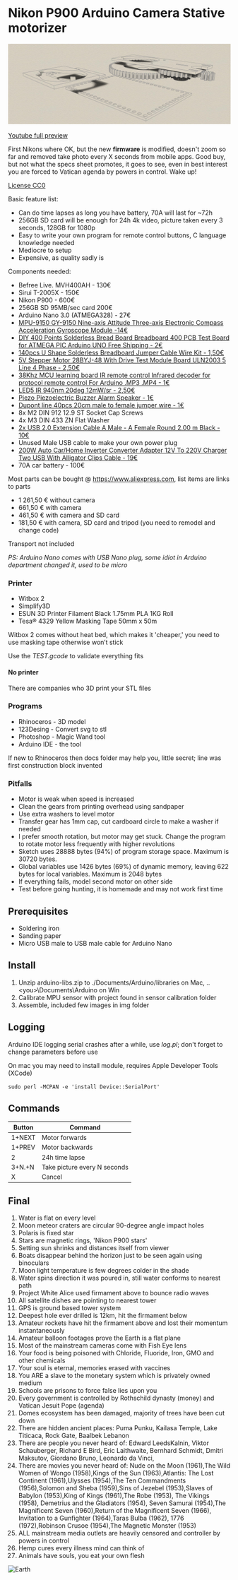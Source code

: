 # Nikon P900 Arduino Camera Stative motorizer

![Project Image](https://github.com/akotulu/nikon900arduino-motorizer/blob/master/Schematic.png)

[Youtube full preview](https://youtu.be/GD09Ut1_Xak)

First Nikons where OK, but the new **firmware** is modified, doesn't zoom so far and removed take photo every X seconds from mobile apps. Good buy, but not what the specs sheet promotes, it goes to see, even in best interest you are forced to Vatican agenda by powers in control. Wake up!

[License CC0](https://creativecommons.org/share-your-work/public-domain/cc0/)

Basic feature list:

 * Can do time lapses as long you have battery, 70A will last for ~72h
 * 256GB SD card will be enough for 24h 4k video, picture taken every 3 seconds, 128GB for 1080p
 * Easy to write your own program for remote control buttons, C language knowledge needed
 * Mediocre to setup
 * Expensive, as quality sadly is
 

Components needed:

 * Befree Live. MVH400AH - 130€
 * Sirui T-2005X - 150€
 * Nikon P900 - 600€
 * 256GB SD 95MB/sec card 200€
 * Arduino Nano 3.0 (ATMEGA328) - 27€
 * [MPU-9150 GY-9150 Nine-axis Attitude Three-axis Electronic Compass Acceleration Gyroscope Module -14€](https://www.aliexpress.com/store/product/MPU-9150-GY-9150-Nine-axis-Attitude-Three-axis-Electronic-Compass-Acceleration-Gyroscope-Module/406986_32599547733.html)
 * [DIY 400 Points Solderless Bread Board Breadboard 400 PCB Test Board for ATMEGA PIC Arduino UNO Free Shipping - 2€](https://www.aliexpress.com/item/Hot-sale-DIY-400-Points-Solderless-Bread-Board-Breadboard-400-PCB-Test-Board-for-ATMEGA-PIC/32497913498.html?spm=2114.01010208.3.9.H7lMpV&ws_ab_test=searchweb0_0,searchweb201602_5_10152_10065_10151_10068_10136_10137_10303_10060_10302_10155_10062_437_10154_10056_10055_10054_10059_303_100031_10099_10103_5320014_10102_10096_10052_10053_10142_10107_10050_10051_10170_10084_10083_10119_10080_10082_10081_10110_519_10111_10112_10113_10114_10182_10078_10079_5260014_10073_10123_10120_10189_142-10050_10110_10120,searchweb201603_16,ppcSwitch_4&btsid=6038ed5d-c89e-49ed-a676-96c3d91b0276&algo_expid=b849f023-45eb-47e3-b084-601300382894-1&algo_pvid=b849f023-45eb-47e3-b084-601300382894)
 * [140pcs U Shape Solderless Breadboard Jumper Cable Wire Kit - 1,50€](https://www.aliexpress.com/item/140-pcs-U-Shape-Solderless-Breadboard-Jumper-Cable-Wire-Kit-For-Arduino-Shield-For-raspberry-pi/32581254395.html?spm=2114.01010208.3.1.kzhsar&ws_ab_test=searchweb0_0,searchweb201602_5_10152_10065_10151_10068_10136_10137_10303_10060_10302_10155_10062_437_10154_10056_10055_10054_10059_303_100031_10099_10103_10102_10096_5320015_10052_10053_10142_10107_10050_10051_10170_10084_10083_10119_10080_10082_10081_10110_519_10111_10112_10113_10114_10182_10078_10079_5260014_10073_10123_10120_10189_142,searchweb201603_16,ppcSwitch_4&btsid=e2bce3f4-7f6f-4537-b3a2-2adac506ea97&algo_expid=393f7e97-ddae-4037-88a8-b7b07635ab58-0&algo_pvid=393f7e97-ddae-4037-88a8-b7b07635ab58)
 * [5V Stepper Motor 28BYJ-48 With Drive Test Module Board ULN2003 5 Line 4 Phase - 2,50€](https://www.aliexpress.com/item/5V-Stepper-Motor-28BYJ-48-With-Drive-Test-Module-Board-ULN2003-5-Line-4-Phase/32615355685.html?spm=2114.01010208.3.9.H9UGn8&ws_ab_test=searchweb0_0,searchweb201602_5_10152_10065_10151_10068_10136_10137_10303_10060_10302_10155_10062_437_10154_10056_10055_10054_10059_303_100031_10099_10103_10102_10096_5320015_10052_10053_10142_10107_10050_10051_10170_10084_10083_10119_10080_10082_10081_10110_519_10111_10112_10113_10114_10182_10078_10079_5260014_10073_10123_10120_10189_142-10050_10119,searchweb201603_16,ppcSwitch_4&btsid=1832fb9b-ace3-448e-bee1-acfbbbfbc4b7&algo_expid=61c79ad0-cbcd-486a-a923-640d11ed8b1a-1&algo_pvid=61c79ad0-cbcd-486a-a923-640d11ed8b1a)
 * [38Khz MCU learning board IR remote control Infrared decoder for protocol remote control For Arduino .MP3 .MP4 - 1€](https://www.aliexpress.com/item/1pcs-lot-38khz-MCU-learning-board-IR-remote-control-Infrared-decoder-for-protocol-remote-control-For/32580594393.html?spm=2114.01010208.3.1.EhBe0H&ws_ab_test=searchweb0_0,searchweb201602_5_10152_10065_10151_10068_10136_10137_10303_10060_10302_10155_10062_437_10154_10056_10055_10054_10059_303_100031_10099_10103_10102_10096_5320015_10052_10053_10142_10107_10050_10051_10170_10084_10083_10119_10080_10082_10081_10110_519_10111_10112_10113_10114_10182_10078_10079_5260014_10073_10123_10120_10189_142,searchweb201603_16,ppcSwitch_4&btsid=d52e3b3e-bab1-401c-98ad-1be947b3be5a&algo_expid=5a8579d6-dd7a-4966-83f0-5ab4d9d1dd74-0&algo_pvid=5a8579d6-dd7a-4966-83f0-5ab4d9d1dd74)
 * [LED5 IR 940nm 20deg 12mW/sr - 2,50€](https://www.aliexpress.com/item/F273-10pcs-LED-5mm-940nm-IR-Infrared-Emitting-Round-Tube-Light-diode/32660619353.html?spm=2114.01010208.3.81.y3SZVO&ws_ab_test=searchweb0_0,searchweb201602_5_10152_10065_10151_10068_10136_10137_10303_10060_10302_10155_10062_437_10154_10056_10055_10054_10059_303_100031_10099_10103_5320014_10102_10096_10052_10053_10142_10107_10050_10051_10170_10084_10083_10119_10080_10082_10081_10110_519_10111_10112_10113_10114_10182_10078_10079_10073_5260013_10123_10120_10189_142-10120,searchweb201603_16,ppcSwitch_4&btsid=37d23504-3a1d-49b1-aecb-c0a7f1bcb1d7&algo_expid=f3c0ecc6-2a9d-4f27-a86b-1860be15d583-13&algo_pvid=f3c0ecc6-2a9d-4f27-a86b-1860be15d583)
 * [Piezo Piezoelectric Buzzer Alarm Speaker - 1€](https://www.aliexpress.com/item/3pcs-BCE-12606-Passive-12-Piezo-Piezoelectric-Buzzer-Alarm-Speaker-80dB-4KHz-3mA-12-5mm-6/32813510131.html?spm=2114.01010208.3.9.GaI4Y8&ws_ab_test=searchweb0_0,searchweb201602_5_10152_10065_10151_10068_10136_10137_10303_10060_10302_10155_10062_437_10154_10056_10055_10054_10059_303_100031_10099_10103_5320014_10102_10096_10052_10053_10142_10107_10050_10051_10170_10084_10083_10119_10080_10082_10081_10110_519_10111_10112_10113_10114_10182_10078_10079_10073_5260012_10123_10120_10189_142-10120,searchweb201603_16,ppcSwitch_4&btsid=de9e1d4e-f54f-44fe-9853-e4fe23b87d75&algo_expid=8c7101e2-9865-47cf-bb4e-0fbf91cd96d6-1&algo_pvid=8c7101e2-9865-47cf-bb4e-0fbf91cd96d6)
 * [Dupont line 40pcs 20cm male to female jumper wire - 1€](https://www.aliexpress.com/item/Free-shipping-Dupont-line-40pcs-20cm-male-to-female-jumper-wire-Dupont-cable-breadboard-cable-jump/32800430829.html?spm=2114.01010208.3.32.TgT93X&ws_ab_test=searchweb0_0,searchweb201602_5_10152_10065_10151_10068_10136_10137_10303_10060_10302_10155_10062_437_10154_10056_10055_10054_10059_303_100031_10099_10103_5320014_10102_10096_10052_10053_10142_10107_10050_10051_10170_10084_10083_10119_10080_10082_10081_10110_519_10111_10112_10113_10114_10182_10078_10079_10073_5260012_10123_10120_10189_142-10120,searchweb201603_16,ppcSwitch_4&btsid=f60ec63e-d421-4b9c-afca-ec7ee0a9d68a&algo_expid=078bcb28-5ef0-4704-bd9a-26d630a018f6-4&algo_pvid=078bcb28-5ef0-4704-bd9a-26d630a018f6)
 * 8x M2 DIN 912 12.9 ST Socket Cap Screws
 * 4x M3 DIN 433 ZN Flat Washer
 * [2x USB 2.0 Extension Cable A Male - A Female Round 2.00 m Black - 10€](https://www.aliexpress.com/item/Ugreen-Super-High-Speed-M-F-Male-To-Female-USB-3-0-Extension-Extender-Cable-Data/32415077335.html?spm=2114.01010208.3.3.iYSkbt&ws_ab_test=searchweb0_0,searchweb201602_5_10152_10065_10151_10068_10136_10137_10303_10060_10302_10155_10062_437_10154_10056_10055_10054_10059_303_100031_10099_10103_5320014_10102_10096_10052_10053_10142_10107_10050_10051_10170_10084_10083_10119_10080_10082_10081_10110_519_10111_10112_10113_10114_10182_10078_10079_5260014_10073_10123_10120_10189_142,searchweb201603_16,ppcSwitch_4&btsid=f40c2d2d-4858-4f43-b53f-5ed442dd9400&algo_expid=96f5c9da-ccba-4463-af5b-bb9a8aaf0ad4-0&algo_pvid=96f5c9da-ccba-4463-af5b-bb9a8aaf0ad4)
 * Unused Male USB cable to make your own power plug
 * [200W Auto Car/Home Inverter Converter Adapter 12V To 220V Charger Two USB With Alligator Clips Cable - 19€](https://www.aliexpress.com/item/New-200W-Auto-Car-Home-Inverter-Converter-Adapter-12V-To-220V-110V-Charger-Two-USB-With/32741342488.html?spm=2114.01010208.3.1.ikm2Yw&ws_ab_test=searchweb0_0,searchweb201602_5_10152_10065_10151_10068_10136_10137_10303_10060_10302_10155_10062_437_10154_10056_10055_10054_10059_303_100031_10099_10103_5320014_10102_10096_10052_10053_10142_10107_10050_10051_10170_10084_10083_10119_10080_10082_10081_10110_519_10111_10112_10113_10114_10182_10078_10079_5260014_10073_10123_10120_10189_142-10102_10119,searchweb201603_16,ppcSwitch_4&btsid=09b2109c-b9ca-4830-ba82-12eecf2d3fad&algo_expid=1e5bf778-75f5-4ade-aa17-e2a4e59b1c86-0&algo_pvid=1e5bf778-75f5-4ade-aa17-e2a4e59b1c86)
 * 70A car battery - 100€

Most parts can be bought @ https://www.aliexpress.com, list items are links to parts
* 1 261,50 € without camera
* 661,50 € with camera
* 461,50 € with camera and SD card
* 181,50 € with camera, SD card and tripod (you need to remodel and change code)

Transport not included

*PS: Arduino Nano comes with USB Nano plug, some idiot in Arduino department changed it, used to be micro*

### Printer

* Witbox 2
* Simplify3D
* ESUN 3D Printer Filament Black 1.75mm PLA 1KG Roll
* Tesa® 4329 Yellow Masking Tape 50mm x 50m

Witbox 2 comes without heat bed, which makes it 'cheaper,' you need to use masking tape otherwise won’t stick

Use the *TEST.gcode* to validate everything fits

#### No printer

There are companies who 3D print your STL files

### Programs

* Rhinoceros - 3D model
* 123Desing - Convert svg to stl
* Photoshop - Magic Wand tool
* Arduino IDE - the tool

If new to Rhinoceros then docs folder may help you, little secret; line was first construction block invented

### Pitfalls

* Motor is weak when speed is increased
* Clean the gears from printing overhead using sandpaper
* Use extra washers to level motor
* Transfer gear has 1mm cap, cut cardboard circle to make a washer if needed
* I prefer smooth rotation, but motor may get stuck. Change the program to rotate motor less frequently with higher revolutions
* Sketch uses 28888 bytes (94%) of program storage space. Maximum is 30720 bytes.
* Global variables use 1426 bytes (69%) of dynamic memory, leaving 622 bytes for local variables. Maximum is 2048 bytes
* If everything fails, model second motor on other side
* Test before going hunting, it is homemade and may not work first time

## Prerequisites

* Soldering iron
* Sanding paper
* Micro USB male to USB male cable for Arduino Nano

## Install

1. Unzip arduino-libs.zip to ./Documents/Arduino/libraries on Mac, ..\<you>\Documents\Arduino on Win
2. Calibrate MPU sensor with project found in sensor calibration folder
3. Assemble, included few images in img folder

## Logging

Arduino IDE logging serial crashes after a while, use *log.pl*; don't forget to change parameters before use

On mac you may need to install module, requires Apple Developer Tools (XCode)
```
sudo perl -MCPAN -e 'install Device::SerialPort'
```

## Commands

Button | Command
------------ | -------------
1+NEXT | Motor forwards
1+PREV | Motor backwards
2 | 24h time lapse
3+N.+N | Take picture every N seconds
X | Cancel

## Final 

01. Water is flat on every level
02. Moon meteor craters are circular 90-degree angle impact holes
03. Polaris is fixed star
04. Stars are magnetic rings, 'Nikon P900 stars'
05. Setting sun shrinks and distances itself from viewer
06. Boats disappear behind the horizon just to be seen again using binoculars
07. Moon light temperature is few degrees colder in the shade
08. Water spins direction it was poured in, still water conforms to nearest path
09. Project White Alice used firmament above to bounce radio waves
10. All satellite dishes are pointing to nearest tower
11. GPS is ground based tower system
12. Deepest hole ever drilled is 12km, hit the firmament below
13. Amateur rockets have hit the firmament above and lost their momentum instantaneously
14. Amateur balloon footages prove the Earth is a flat plane
15. Most of the mainstream cameras come with Fish Eye lens
16. Your food is being poisoned with Chloride, Fluoride, Iron, GMO and other chemicals
17. Your soul is eternal, memories erased with vaccines
18. You ARE a slave to the monetary system which is privately owned medium
19. Schools are prisons to force false lies upon you
20. Every government is controlled by Rothschild dynasty (money) and Vatican Jesuit Pope (agenda)
21. Domes ecosystem has been damaged, majority of trees have been cut down
22. There are hidden ancient places: Puma Punku, Kailasa Temple, Lake Titicaca, Rock Gate, Baalbek Lebanon
23. There are people you never heard of: Edward LeedsKalnin, Viktor Schauberger, Richard E Bird, Eric Laithwaite, Bernhard Schmidt, Dmitri Maksutov, Giordano Bruno, Leonardo da Vinci, 
23. There are movies you never heard of: Nude on the Moon (1961),The Wild Women of Wongo (1958),Kings of the Sun (1963),Atlantis: The Lost Continent (1961),Ulysses (1954),The Ten Commandments (1956),Solomon and Sheba (1959),Sins of Jezebel (1953),Slaves of Babylon (1953),King of Kings (1961),The Robe (1953), The Vikings (1958), Demetrius and the Gladiators (1954), Seven Samurai (1954),The Magnificent Seven (1960),Return of the Magnificent Seven (1966), Invitation to a Gunfighter (1964),Taras Bulba (1962), 1776 (1972),Robinson Crusoe (1954),The Magnetic Monster (1953)
24. ALL mainstream media outlets are heavily censored and controller by powers in control
25. Hemp cures every illness mind can think of
26. Animals have souls, you eat your own flesh

![Earth](https://github.com/akotulu/nikon900arduino-motorizer/blob/master/Earth.gif)
